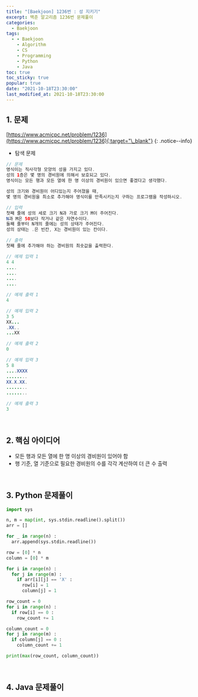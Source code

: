 ```yaml
---
title: "[Baekjoon] 1236번 : 성 지키기"
excerpt: 백준 알고리즘 1236번 문제풀이
categories:
  - Baekjoon
tags:
  - - Baekjoon
    - Algorithm
    - CS
    - Programming
    - Python
    - Java
toc: true
toc_sticky: true
popular: true
date: "2021-10-18T23:30:00"
last_modified_at: 2021-10-18T23:30:00
---
```


## 1. 문제

[https://www.acmicpc.net/problem/1236](https://www.acmicpc.net/problem/1236){:target="\_blank"}
{: .notice--info}

- 탐색 문제

```java
// 문제
영식이는 직사각형 모양의 성을 가지고 있다.
성의 1층은 몇 명의 경비원에 의해서 보호되고 있다.
영식이는 모든 행과 모든 열에 한 명 이상의 경비원이 있으면 좋겠다고 생각했다.

성의 크기와 경비원이 어디있는지 주어졌을 때,
몇 명의 경비원을 최소로 추가해야 영식이를 만족시키는지 구하는 프로그램을 작성하시오.

// 입력
첫째 줄에 성의 세로 크기 N과 가로 크기 M이 주어진다.
N과 M은 50보다 작거나 같은 자연수이다.
둘째 줄부터 N개의 줄에는 성의 상태가 주어진다.
성의 상태는 .은 빈칸, X는 경비원이 있는 칸이다.

// 출력
첫째 줄에 추가해야 하는 경비원의 최솟값을 출력한다.

// 예제 입력 1
4 4
....
....
....
....

// 예제 출력 1
4

// 예제 입력 2
3 5
XX...
.XX..
...XX

// 예제 출력 2
0

// 예제 입력 3
5 8
....XXXX
........
XX.X.XX.
........
........

// 예제 출력 3
3
```

<br>

## 2. 핵심 아이디어

- 모든 행과 모든 열에 한 명 이상의 경비원이 있어야 함
- 행 기준, 열 기준으로 필요한 경비원의 수를 각각 계산하여 더 큰 수 출력

<br>

## 3. Python 문제풀이

```python
import sys

n, m = map(int, sys.stdin.readline().split())
arr = []

for _ in range(n) :
  arr.append(sys.stdin.readline())

row = [0] * n
column = [0] * m

for i in range(n) :
  for j in range(m) :
    if arr[i][j] == 'X' :
      row[i] = 1
      column[j] = 1

row_count = 0
for i in range(n) :
  if row[i] == 0 :
    row_count += 1

column_count = 0
for j in range(m) :
  if column[j] == 0 :
    column_count += 1

print(max(row_count, column_count))
```

<br>

## 4. Java 문제풀이

```java

```
